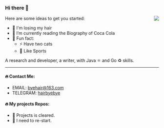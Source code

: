 ### Hi there 👋

<!--  <img align="right" src="https://github-readme-stats.vercel.app/api?username=byebyehair&title_color=fff&text_color=fff&icon_color=ccc&bg_color=000&hide_title=true&show_icons=true" /> -->


<!--  **byebyehair/byebyehair** is a ✨ _special_ ✨ repository because its `README.md` (this file) appears on your GitHub profile. -->

<img align="right" src="https://github-readme-stats.vercel.app/api?username=byebyehair&show_icons=true&count_private=true&hide_border=true&cache_seconds=1900"/> 

Here are some ideas to get you started:


- 🌱 I'm losing my hair
- 💬 I’m currently reading the Biography of Coca Cola
- 👨‍ Fun fact: 
  - ⚡ Have two cats
  - 🥊 Like Sports
  


<!-- [![byebyehair github stats](https://github-readme-stats.vercel.app/api?username=byebyehair)](https://github.com/byebyehair) -->

A research and developer, a writer, with Java ⚛️ and Go ♻️ skills.

---

#### 🔥 Contact Me: 
- EMAIL: [byehair@163.com](byehair@163.com)
- TELEGRAM: [hairbyebye](https://t.me/hairbyebye)

#### 🔥 My projects Repos:
- 🌱 Projects is cleared.
- 🔰 I need to re-start.

